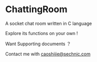 # ChattingRoom
A socket chat room written in C language

Explore its functions on your own !

Want Supporting documents ？

Contact me with caoshijie@sechnic.com
